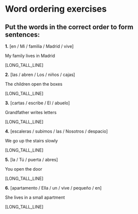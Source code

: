 # Word ordering exercises

## Put the words in the correct order to form sentences:

**1.** [en / Mi / familia / Madrid / vive]

   My family lives in Madrid

   [LONG_TALL_LINE]

**2.** [las / abren / Los / niños / cajas]

   The children open the boxes

   [LONG_TALL_LINE]

**3.** [cartas / escribe / El / abuelo]

   Grandfather writes letters

   [LONG_TALL_LINE]

**4.** [escaleras / subimos / las / Nosotros / despacio]

   We go up the stairs slowly

   [LONG_TALL_LINE]

**5.** [la / Tú / puerta / abres]

   You open the door

   [LONG_TALL_LINE]

**6.** [apartamento / Ella / un / vive / pequeño / en]

   She lives in a small apartment

   [LONG_TALL_LINE]